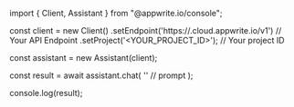 import { Client, Assistant } from "@appwrite.io/console";

const client = new Client()
    .setEndpoint('https://<REGION>.cloud.appwrite.io/v1') // Your API Endpoint
    .setProject('<YOUR_PROJECT_ID>'); // Your project ID

const assistant = new Assistant(client);

const result = await assistant.chat(
    '<PROMPT>' // prompt
);

console.log(result);
